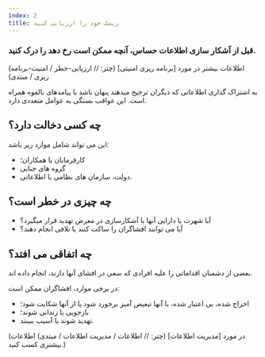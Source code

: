 ```yaml
---
index: 2
title: ریسک خود را ارزیابی کنید
---
```

### قبل از آشکار سازی اطلاعات حساس، آنچه ممکن است رخ دهد را درک کنید.

(اطلاعات بیشتر در مورد [برنامه ریزی امنیتی] (چتر: // ارزیابی-خطر / امنیت-برنامه ریزی / مبتدی)

به اشتراک گذاری اطلاعاتی که دیگران ترجیح میدهند پنهان باشد با پیامدهای بالقوه همراه است. این عواقب بستگی به عوامل متعددی دارد.

## چه کسی دخالت دارد؟

این می تواند شامل موارد زیر باشد:

* کارفرمایان یا همکاران؛
* گروه های جنایی
* دولت، سازمان های نظامی یا اطلاعاتی.

## چه چیزی در خطر است؟

* آیا شهرت یا دارایی آنها با آشکارسازی در معرض تهدید قرار میگیرد؟
* آیا می توانند افشاگران را ساکت کنند یا تلافی انجام دهند؟

## چه اتفاقی می افتد؟

بعضی از دشمنان اقداماتی را علیه افرادی که سعی در افشای آنها دارند، انجام داده اند.

در برخی موارد، افشاگران ممکن است:

* اخراج شده، بی اعتبار شده، با آنها تبعیض آمیز برخورد شود یا از آنها شکایت شود؛
* بازجویی یا زندانی شوند؛
* تهدید شوند یا آسیب ببینند.

(در مورد [مدیریت اطلاعات] (چتر: // اطلاعات / مدیریت اطلاعات / مبتدی) اطلاعات بیشتری کسب کنید.)